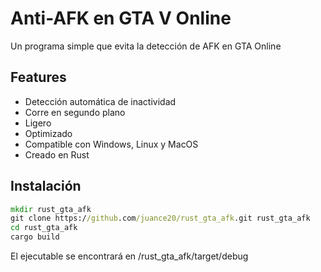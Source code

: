 
# Anti-AFK en GTA V Online

Un programa simple que evita la detección de AFK en GTA Online


## Features

- Detección automática de inactividad
- Corre en segundo plano
- Ligero
- Optimizado
- Compatible con Windows, Linux y MacOS
- Creado en Rust


## Instalación

```cmd
mkdir rust_gta_afk
git clone https://github.com/juance20/rust_gta_afk.git rust_gta_afk
cd rust_gta_afk
cargo build
```
El ejecutable se encontrará en /rust_gta_afk/target/debug
    
